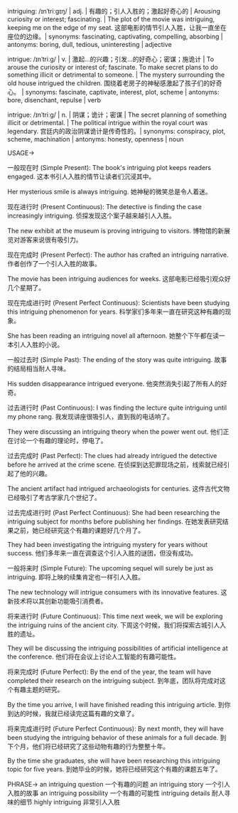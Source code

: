 intriguing: /ɪnˈtriːɡɪŋ/ | adj. | 有趣的；引人入胜的；激起好奇心的 |  Arousing curiosity or interest; fascinating.  | The plot of the movie was intriguing, keeping me on the edge of my seat.  这部电影的情节引人入胜，让我一直坐在座位的边缘。| synonyms: fascinating, captivating, compelling, absorbing | antonyms: boring, dull, tedious, uninteresting | adjective

intrigue: /ɪnˈtriːɡ/ | v. | 激起…的兴趣；引发…的好奇心；密谋；施诡计 | To arouse the curiosity or interest of; fascinate. To make secret plans to do something illicit or detrimental to someone. | The mystery surrounding the old house intrigued the children.  围绕着老房子的神秘感激起了孩子们的好奇心。 | synonyms: fascinate, captivate, interest, plot, scheme | antonyms: bore, disenchant, repulse | verb

intrigue: /ɪnˈtriːɡ/ | n. | 阴谋；诡计；密谋 |  The secret planning of something illicit or detrimental. | The political intrigue within the royal court was legendary.  宫廷内的政治阴谋诡计是传奇性的。| synonyms: conspiracy, plot, scheme, machination | antonyms: honesty, openness | noun


USAGE->

一般现在时 (Simple Present):
The book's intriguing plot keeps readers engaged. 这本书引人入胜的情节让读者们沉浸其中。

Her mysterious smile is always intriguing. 她神秘的微笑总是令人着迷。


现在进行时 (Present Continuous):
The detective is finding the case increasingly intriguing.  侦探发现这个案子越来越引人入胜。

The new exhibit at the museum is proving intriguing to visitors. 博物馆的新展览对游客来说很有吸引力。


现在完成时 (Present Perfect):
The author has crafted an intriguing narrative. 作者创作了一个引人入胜的故事。

The movie has been intriguing audiences for weeks. 这部电影已经吸引观众好几个星期了。


现在完成进行时 (Present Perfect Continuous):
Scientists have been studying this intriguing phenomenon for years. 科学家们多年来一直在研究这种有趣的现象。

She has been reading an intriguing novel all afternoon. 她整个下午都在读一本引人入胜的小说。


一般过去时 (Simple Past):
The ending of the story was quite intriguing. 故事的结局相当耐人寻味。

His sudden disappearance intrigued everyone. 他突然消失引起了所有人的好奇。


过去进行时 (Past Continuous):
I was finding the lecture quite intriguing until my phone rang.  我发现讲座很吸引人，直到我的电话响了。

They were discussing an intriguing theory when the power went out.  他们正在讨论一个有趣的理论时，停电了。


过去完成时 (Past Perfect):
The clues had already intrigued the detective before he arrived at the crime scene.  在侦探到达犯罪现场之前，线索就已经引起了他的兴趣。

The ancient artifact had intrigued archaeologists for centuries.  这件古代文物已经吸引了考古学家几个世纪了。


过去完成进行时 (Past Perfect Continuous):
She had been researching the intriguing subject for months before publishing her findings.  在她发表研究结果之前，她已经研究这个有趣的课题好几个月了。

They had been investigating the intriguing mystery for years without success.  他们多年来一直在调查这个引人入胜的谜团，但没有成功。


一般将来时 (Simple Future):
The upcoming sequel will surely be just as intriguing. 即将上映的续集肯定也一样引人入胜。

The new technology will intrigue consumers with its innovative features. 这新技术将以其创新功能吸引消费者。


将来进行时 (Future Continuous):
This time next week, we will be exploring the intriguing ruins of the ancient city.  下周这个时候，我们将探索古城引人入胜的遗址。

They will be discussing the intriguing possibilities of artificial intelligence at the conference.  他们将在会议上讨论人工智能的有趣可能性。


将来完成时 (Future Perfect):
By the end of the year, the team will have completed their research on the intriguing subject.  到年底，团队将完成对这个有趣主题的研究。

By the time you arrive, I will have finished reading this intriguing article.  到你到达的时候，我就已经读完这篇有趣的文章了。


将来完成进行时 (Future Perfect Continuous):
By next month, they will have been studying the intriguing behavior of these animals for a full decade. 到下个月，他们将已经研究了这些动物有趣的行为整整十年。

By the time she graduates, she will have been researching this intriguing topic for five years. 到她毕业的时候，她将已经研究这个有趣的课题五年了。


PHRASE->
an intriguing question  一个有趣的问题
an intriguing story  一个引人入胜的故事
an intriguing possibility  一个有趣的可能性
intriguing details  耐人寻味的细节
highly intriguing  非常引人入胜
